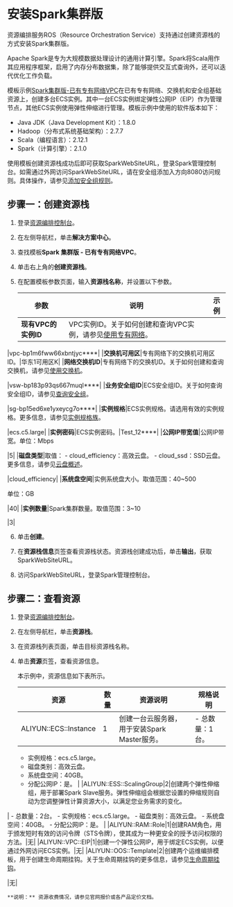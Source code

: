# 安装Spark集群版

资源编排服务ROS（Resource Orchestration Service）支持通过创建资源栈的方式安装Spark集群版。

Apache Spark是专为大规模数据处理设计的通用计算引擎。Spark将Scala用作其应用程序框架，启用了内存分布数据集，除了能够提供交互式查询外，还可以迭代优化工作负载。

模板示例[Spark集群版-已有专有网络VPC](https://rosnext.console.aliyun.com/cn-beijing/samples/Existing_Vpc_Single_Spark?accounttraceid=b750b4b4558b43cda74f1beab616dab8uecb)在已有专有网络、交换机和安全组基础资源上，创建多台ECS实例。其中一台ECS实例绑定弹性公网IP（EIP）作为管理节点，其他ECS实例使用弹性伸缩进行管理。模板示例中使用的软件版本如下：

-   Java JDK（Java Development Kit）：1.8.0
-   Hadoop（分布式系统基础架构）：2.7.7
-   Scala（编程语言）：2.12.1
-   Spark（计算引擎）：2.1.0

使用模板创建资源栈成功后即可获取SparkWebSiteURL，登录Spark管理控制台。如需通过外网访问SparkWebSiteURL，请在安全组添加入方向8080访问规则。具体操作，请参见[添加安全组规则](/intl.zh-CN/安全/安全组/添加安全组规则.md)。

## 步骤一：创建资源栈

1.  登录[资源编排控制台](http://ros.console.aliyun.com)。

2.  在左侧导航栏，单击**解决方案中心**。

3.  查找模板**Spark 集群版 - 已有专有网络VPC**。

4.  单击右上角的**创建资源栈**。

5.  在配置模板参数页面，输入**资源栈名称**，并设置以下参数。

    |参数|说明|示例|
    |--|--|--|
    |**现有VPC的实例ID**|VPC实例ID。关于如何创建和查询VPC实例，请参见[使用专有网络](/intl.zh-CN/专有网络和交换机/使用专有网络.md)。

|vpc-bp1m6fww66xbntjyc\*\*\*\*|
    |**交换机可用区**|专有网络下的交换机可用区ID。|华东1可用区K|
    |**网络交换机ID**|专有网络下的交换机ID。关于如何创建和查询交换机，请参见[使用交换机](/intl.zh-CN/专有网络和交换机/使用交换机.md)。

|vsw-bp183p93qs667muql\*\*\*\*|
    |**业务安全组ID**|ECS安全组ID。关于如何查询安全组ID，请参见[查询安全组](/intl.zh-CN/安全/安全组/管理安全组/查询安全组.md)。

|sg-bp15ed6xe1yxeycg7o\*\*\*\*|
    |**实例规格**|ECS实例规格。请选用有效的实例规格。更多信息，请参见[实例规格族](/intl.zh-CN/实例/实例规格族.md)。

|ecs.c5.large|
    |**实例密码**|ECS实例密码。|Test\_12\*\*\*\*|
    |**公网IP带宽值**|公网IP带宽。单位：Mbps

|5|
    |**磁盘类型**|取值：    -   cloud\_efficiency：高效云盘。
    -   cloud\_ssd：SSD云盘。
更多信息，请参见[云盘概述](/intl.zh-CN/块存储/块存储介绍/云盘概述.md)。

|cloud\_efficiency|
    |**系统盘空间**|实例系统盘大小。取值范围：40~500

单位：GB

|40|
    |**实例数量**|Spark集群数量。取值范围：3~10

|3|

6.  单击**创建**。

7.  在**资源栈信息**页签查看资源栈状态。资源栈创建成功后，单击**输出**，获取SparkWebSiteURL。

8.  访问SparkWebSiteURL，登录Spark管理控制台。


## 步骤二：查看资源

1.  登录[资源编排控制台](http://ros.console.aliyun.com)。

2.  在左侧导航栏，单击**资源栈**。

3.  在资源栈列表页面，单击目标资源栈名称。

4.  单击**资源**页签，查看资源信息。

    本示例中，资源信息如下表所示。

    |资源|数量|资源说明|规格说明|
    |--|--|----|----|
    |ALIYUN::ECS::Instance|1|创建一台云服务器，用于安装Spark Master服务。|    -   总数量：1台。
    -   实例规格：ecs.c5.large。
    -   磁盘类别：高效云盘。
    -   系统盘空间：40GB。
    -   分配公网IP：是。 |
    |ALIYUN::ESS::ScalingGroup|2|创建两个弹性伸缩组，用于部署Spark Slave服务。弹性伸缩组会根据您设置的伸缩规则自动为您调整弹性计算资源大小，以满足您业务需求的变化。

|    -   总数量：2台。
    -   实例规格：ecs.c5.large。
    -   磁盘类别：高效云盘。
    -   系统盘空间：40GB。
    -   分配公网IP：是。 |
    |ALIYUN::RAM::Role|1|创建RAM角色，用于颁发短时有效的访问令牌（STS令牌），使其成为一种更安全的授予访问权限的方法。|无|
    |ALIYUN::VPC::EIP|1|创建一个弹性公网IP，用于绑定ECS实例，以便通过外网访问ECS实例。|无|
    |ALIYUN::OOS::Template|2|创建两个运维编排模板，用于创建生命周期挂钩。关于生命周期挂钩的更多信息，请参见[生命周期挂钩]()。

|无|

    **说明：** 资源收费情况，请参见官网报价或各产品定价文档。



